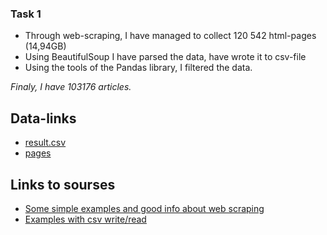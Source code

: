 ### Task 1

- Through web-scraping, I have managed to collect 120 542 html-pages (14,94GB)
- Using BeautifulSoup I have parsed the data, have wrote it to csv-file
- Using the tools of the Pandas library, I filtered the data.

<i>Finaly, I have 103176 articles.</i>

## Data-links
* [result.csv](https://drive.google.com/file/d/1D52ssiaeWtQVVt80D0y73du4c3V10Pt6/view?usp=sharing)
* [pages](https://drive.google.com/file/d/1H09LB8KE19Q2LjhA8TofdMGejxecgzjh/view?usp=sharing)

## Links to sourses
* [Some simple examples and good info about web scraping](https://medium.com/nuances-of-programming/%D1%80%D1%83%D0%BA%D0%BE%D0%B2%D0%BE%D0%B4%D1%81%D1%82%D0%B2%D0%BE-%D0%BF%D0%BE-%D0%B2%D1%8D%D0%B1-%D1%81%D0%BA%D1%80%D0%B5%D0%BF%D0%B8%D0%BD%D0%B3%D1%83-%D0%BD%D0%B0-python-%D0%BF%D1%80%D0%B8%D1%91%D0%BC%D1%8B-%D0%B8-%D1%85%D0%B8%D1%82%D1%80%D0%BE%D1%81%D1%82%D0%B8-71a24a678c92)
* [Examples with csv write/read](https://code.tutsplus.com/ru/tutorials/how-to-read-and-write-csv-files-in-python--cms-29907)

